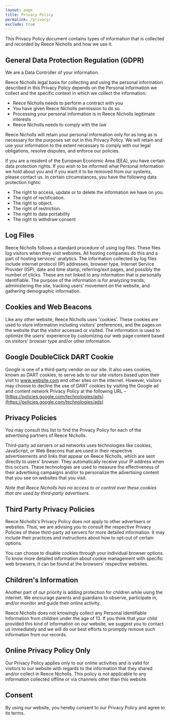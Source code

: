 ```yaml
---
layout: page
title: Privacy Policy
permalink: /privacy/
exclude: true
---
```


This Privacy Policy document contains types of information that is collected and recorded by Reece Nicholls and how we use it.

## General Data Protection Regulation (GDPR)

We are a Data Controller of your information.

Reece Nicholls legal basis for collecting and using the personal information described in this Privacy Policy depends on the Personal Information we collect and the specific context in which we collect the information:

- Reece Nicholls needs to perform a contract with you
- You have given Reece Nicholls permission to do so
- Processing your personal information is in Reece Nicholls legitimate interests
- Reece Nicholls needs to comply with the law

  
Reece Nicholls will retain your personal information only for as long as is necessary for the purposes set out in this Privacy Policy. We will retain and use your information to the extent necessary to comply with our legal obligations, resolve disputes, and enforce our policies.

If you are a resident of the European Economic Area (EEA), you have certain data protection rights. If you wish to be informed what Personal Information we hold about you and if you want it to be removed from our systems, please contact us.
In certain circumstances, you have the following data protection rights:

- The right to access, update or to delete the information we have on you.
- The right of rectification. 
- The right to object.
- The right of restriction.
- The right to data portability
- The right to withdraw consent


## Log Files

Reece Nicholls follows a standard procedure of using log files. These files log visitors when they visit websites. All hosting companies do this and a part of hosting services' analytics. The information collected by log files include internet protocol (IP) addresses, browser type, Internet Service Provider (ISP), date and time stamp, referring/exit pages, and possibly the number of clicks. These are not linked to any information that is personally identifiable. The purpose of the information is for analyzing trends, administering the site, tracking users' movement on the website, and gathering demographic information.

## Cookies and Web Beacons

Like any other website, Reece Nicholls uses 'cookies'. These cookies are used to store information including visitors' preferences, and the pages on the website that the visitor accessed or visited. The information is used to optimize the users' experience by customizing our web page content based on visitors' browser type and/or other information.

## Google DoubleClick DART Cookie

Google is one of a third-party vendor on our site. It also uses cookies, known as DART cookies, to serve ads to our site visitors based upon their visit to www.website.com and other sites on the internet. However, visitors may choose to decline the use of DART cookies by visiting the Google ad and content network Privacy Policy at the following URL – [https://policies.google.com/technologies/ads](https://policies.google.com/technologies/ads)


## Privacy Policies

You may consult this list to find the Privacy Policy for each of the advertising partners of Reece Nicholls.

Third-party ad servers or ad networks uses technologies like cookies, JavaScript, or Web Beacons that are used in their respective advertisements and links that appear on Reece Nicholls, which are sent directly to users' browser. They automatically receive your IP address when this occurs. These technologies are used to measure the effectiveness of their advertising campaigns and/or to personalize the advertising content that you see on websites that you visit.

*Note that Reece Nicholls has no access to or control over these cookies that are used by third-party advertisers.*

## Third Party Privacy Policies

Reece Nicholls's Privacy Policy does not apply to other advertisers or websites. Thus, we are advising you to consult the respective Privacy Policies of these third-party ad servers for more detailed information. It may include their practices and instructions about how to opt-out of certain options.

You can choose to disable cookies through your individual browser options. To know more detailed information about cookie management with specific web browsers, it can be found at the browsers' respective websites.

## Children's Information

Another part of our priority is adding protection for children while using the internet. We encourage parents and guardians to observe, participate in, and/or monitor and guide their online activity.

Reece Nicholls does not knowingly collect any Personal Identifiable Information from children under the age of 13. If you think that your child provided this kind of information on our website, we suggest you to contact us immediately and we will do our best efforts to promptly remove such information from our records.

## Online Privacy Policy Only

Our Privacy Policy applies only to our online activities and is valid for visitors to our website with regards to the information that they shared and/or collect in Reece Nicholls. This policy is not applicable to any information collected offline or via channels other than this website.

## Consent

By using our website, you hereby consent to our Privacy Policy and agree to its terms.